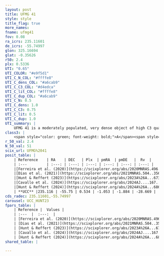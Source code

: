 ```yaml
---
layout: post
title: UFMG 41
style: style
title_flag: true
more_names: 
fname: ufmg41
fov: 0.08
ra_icrs: 235.11601
de_icrs: -55.74997
glon: 325.16694
glat: -0.35626
r50: 2.4
plx: 0.5336
UTI: "0.65"
UTI_COLOR: "#e9f5d1"
UTI_C_N_COL: "#ffffe8"
UTI_C_dens_COL: "#a6cab9"
UTI_C_C3_COL: "#d4edca"
UTI_C_lit_COL: "#ffffe8"
UTI_C_dup_COL: "#a6cab9"
UTI_C_N: 0.5
UTI_C_dens: 1.0
UTI_C_C3: 0.75
UTI_C_lit: 0.5
UTI_C_dup: 1.0
UTI_summary: |
    UFMG 41 is a moderately populated, very dense object of high C3 quality. It is moderately studied in the literature.
class3: |
    <span style="color: green; font-weight: bold;">A</span><span style="color: #FFC300; font-weight: bold;">B</span>
r_50_val: 2.4
N_50_val: 51
scix_url: UFMG%2041
posit_table: |
    | Reference    | RA    | DEC   | Plx  | pmRA  | pmDE   |  Rv  |
    | :---         | :---: | :---: | :---: | :---: | :---: | :---: |
    |[Ferreira et al. (2020)](https://scixplorer.org/abs/2020MNRAS.496.2021F) | 235.14 | -55.729 | 0.503 | -1.026 | -1.897 | -- |
    |[Dias et al. (2021)](https://scixplorer.org/abs/2021MNRAS.504..356D) | 235.135 | -55.75 | 0.506 | -1.017 | -1.895 | -- |
    |[Hunt & Reffert (2023)](https://scixplorer.org/abs/2023A%26A...673A.114H) | 235.117 | -55.754 | 0.548 | -1.043 | -1.845 | -28.67 |
    |[Cavallo et al. (2024)](https://scixplorer.org/abs/2024AJ....167...12C) | 235.128 | -55.758 | 0.546 | -- | -- | -- |
    |[Hunt & Reffert (2024)](https://scixplorer.org/abs/2024A%26A...686A..42H) | 235.117 | -55.754 | 0.548 | -1.043 | -1.845 | -28.67 |
    | **UCC** |235.116 | -55.75 | 0.534 | -1.053 | -1.884 | -28.669 | 
cds_radec: 235.11601,-55.74997
carousel: UCC_HUNT23
fpars_table: |
    | Reference |  Values |
    | :---  |  :---:  |
    | [Ferreira et al. (2020)](https://scixplorer.org/abs/2020MNRAS.496.2021F) | `E(B-V)=1.26, m-M=10.8, logt=8.2` |
    | [Dias et al. (2021)](https://scixplorer.org/abs/2021MNRAS.504..356D) | `Av=3.148, Dist=1767, logage=7.861, [Fe/H]=0.194` |
    | [Hunt & Reffert (2023)](https://scixplorer.org/abs/2023A%26A...673A.114H) | `AV50=3.373, diffAV50=1.732, MOD50=11.181, logAge50=7.947` |
    | [Cavallo et al. (2024)](https://scixplorer.org/abs/2024AJ....167...12C) | `AV50=3.76, dMod50=11.33, logAge50=7.87, [Fe/H]50=-0.02` |
    | [Hunt & Reffert (2024)](https://scixplorer.org/abs/2024A%26A...686A..42H) | `MassJ=421.328` |
shared_table: |
    
---
```

